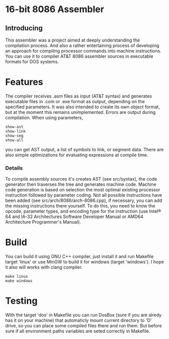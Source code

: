 # 16-bit 8086 Assembler
## Introducing
This assembler was a project aimed at deeply understanding the compilation process.
And also a rather entertaining process of developing an approach for compiling processor commands into machine instructions.
You can use it to compiler AT&T 8086 assembler sources in executable formats for DOS systems.

# Features
The compiler receives .asm files as input (AT&T syntax) and generates executable files in .com or .exe format as output,
depending on the specified parameters. It was also intended to create its own object format, but at the moment this remains unimplemented.
Errors are output during compilation. When using parameters,
```
show-ast
show-link
show-seg
show-all
```
you can get AST output, a list of symbols to link, or segment data.
There are also simple optimizations for evaluating expressions at compile time.

### Details
To compile assembly sources it's creates AST (see src/syntax), the code generator then traverses the tree and generates machine code.
Machine code generation is based on selection the most optimal existing processor instruction followed by parameter coding.
Not all possible instructions have been added (see src/arch/8086/arch-8086.cpp), if necessary, you can add the missing instructions there yourself. To do this, you need to know the opcode, parameter types, and encoding type for the instruction (use Intel® 64 and IA-32 Architectures Software Developer Manual or AMD64 Architecture Programmer's Manual).

# Build
You can build it using GNU C++ compiler, just install it and run Makefile target 'linux' or
use MinGW to build it for windows (target 'windows'). I hope it also will works with clang compiler.
```
make linux
make windows
```

# Testing
With the target 'dos' in Makefile you can run DosBox (sure if you are alredy has it on your machine) that automaticly mount current directory to 'D' drive, so you can place some compiled
files there and run them. But before sure if all environment paths variables are seted correctly in Makefile.
